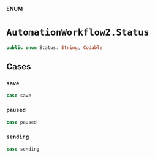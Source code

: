 **ENUM**

# `AutomationWorkflow2.Status`

```swift
public enum Status: String, Codable
```

## Cases
### `save`

```swift
case save
```

### `paused`

```swift
case paused
```

### `sending`

```swift
case sending
```
